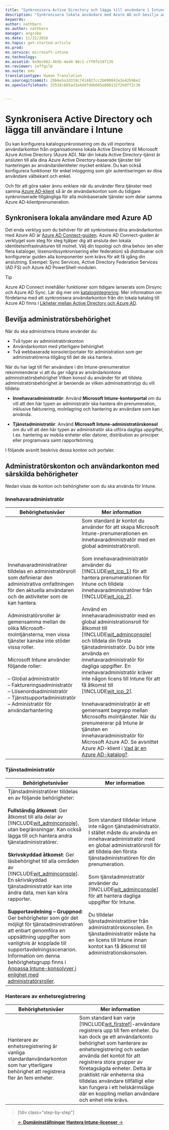 ```yaml
---
title: "Synkronisera Active Directory och lägga till användare i Intune | Microsoft Intune"
description: "Synkronisera lokala användare med Azure AD och bevilja administratörsbehörighet för din Intune-prenumeration"
keywords: 
author: nathbarn
ms.author: nathbarn
manager: angrobe
ms.date: 11/22/2016
ms.topic: get-started-article
ms.prod: 
ms.service: microsoft-intune
ms.technology: 
ms.assetid: 6e9ec662-465b-4ed4-94c1-cff0fe18f126
ms.reviewer: jeffgilb
ms.suite: ems
translationtype: Human Translation
ms.sourcegitcommit: 29b6e5a3d319c741482fcc2b600842e2e42b96e2
ms.openlocfilehash: 33534c685ad3a4ddfd4b605e088132f2b8ff2c36


---
```



# <a name="sync-active-directory-and-add-users-to-intune"></a>Synkronisera Active Directory och lägga till användare i Intune
Du kan konfigurera katalogsynkronisering om du vill importera användarkonton från organisationens lokala Active Directory till Microsoft Azure Active Directory (Azure AD). När din lokala Active Directory-tjänst är ansluten till alla dina Azure Active Directory-baserade tjänster blir hanteringen av användaridentiteter mycket enklare. Du kan också konfigurera funktioner för enkel inloggning som gör autentiseringen av dina användare välbekant och enkel.

Och för att göra saker ännu enklare när du använder flera tjänster med samma [Azure AD-klient](https://azure.microsoft.com/documentation/articles/active-directory-aadconnect/) så är de användarkonton som du tidigare synkroniserade tillgängliga för alla molnbaserade tjänster som delar samma Azure AD-klientprenumeration.

## <a name="synchronize-on-premises-users-with-azure-ad"></a>Synkronisera lokala användare med Azure AD
Det enda verktyg som du behöver för att synkronisera dina användarkonton med Azure AD är [Azure AD Connect-guiden](https://www.microsoft.com/download/details.aspx?id=47594). Azure AD Connect-guiden är verktyget som steg för steg hjälper dig att ansluta den lokala identitetsinfrastrukturen till molnet.  Välj din topologi och dina behov (en eller flera kataloger, lösenordssynkronisering eller federation) så distribuerar och konfigurerar guiden alla komponenter som krävs för att få igång din anslutning. Exempel: Sync Services, Active Directory Federation Services (AD FS) och Azure AD PowerShell-modulen.

> [!TIP]
> Azure AD Connect innehåller funktioner som tidigare lanserats som Dirsync och Azure AD Sync. Lär dig mer om [katalogintegrering](http://technet.microsoft.com/library/jj573653.aspx). Mer information om fördelarna med att synkronisera användarkonton från din lokala katalog till Azure AD finns i [Likheter mellan Active Directory och Azure AD](http://technet.microsoft.com/library/dn518177.aspx).

## <a name="grant-administrator-permissions"></a>Bevilja administratörsbehörighet

När du ska administrera Intune använder du:
- Två typer av administratörskonton
- Användarkonton med ytterligare behörighet
- Två webbaserade konsoler/portaler för administration som ger administratörerna tillgång till det de ska hantera.

När du har lagt till fler användare i din Intune-prenumeration rekommenderar vi att du ger några av användarkontona administratörsbehörighet Vilken konsol du använder för att tilldela administratörsbehörighet är beroende av vilken administratörstyp du vill tilldela:

-   **Innehavaradministratör**: Använd **Microsoft Intune-kontorportal** om du vill att den här typen av administratör ska hantera din prenumeration, inklusive fakturering, molnlagring och hantering av användare som kan använda.

-   **Tjänstadministratör**: Använd **Microsoft Intune-administratörskonsol** om du vill att den här typen av administratör ska utföra dagliga uppgifter, t.ex. hantering av mobila enheter eller datorer, distribution av principer eller programvara samt rapportkörning.

I följande avsnitt beskrivs dessa konton och portaler.

## <a name="administrator-accounts-and-user-accounts-with-special-permissions"></a>Administratörskonton och användarkonton med särskilda behörigheter

Nedan visas de konton och behörigheter som du ska använda för Intune.

### <a name="tenant-administrator"></a>Innehavaradministratör
|Behörighetsnivåer|Mer information|
|--------------------------|-------------------------|
|Innehavaradministratörer tilldelas en administratörsroll som definierar den administrativa omfattningen för den aktuella användaren och de aktiviteter som de kan hantera.<br /><br />Administratörsroller är gemensamma mellan de olika Microsoft-molntjänsterna, men vissa tjänster kanske inte stöder vissa roller.<br /><br /> Microsoft Intune använder följande roller:<br /><br />– Global administratör<br />– Faktureringsadministratör<br />– Lösenordsadministratör<br />– Tjänstsupportadministratör<br />– Administratör för användarhantering|Som standard är kontot du använder för att skapa Microsoft Intune-prenumerationen en innehavaradministratör med en global administratörsroll.<br /></br>  Som innehavaradministratör använder du [!INCLUDE[wit_icp_1](../includes/wit_icp_1_md.md)] för att hantera prenumerationen för Intune och tilldela innehavaradministratörer från [!INCLUDE[wit_icp_2](../includes/wit_icp_2_md.md)].<br /><br />Använd en innehavaradministratör med en global administrationsroll för åtkomst till [!INCLUDE[wit_adminconsole](../includes/wit_adminconsole_md.md)] och tilldela din första tjänstadministratör. Du bör inte använda en innehavaradministratör för dagliga uppgifter. En innehavaradministratör kräver inte någon licens till Intune för att få åtkomst till [!INCLUDE[wit_icp_2](../includes/wit_icp_2_md.md)].<br /><br />Innehavaradministratör är ett gemensamt begrepp mellan Microsofts molntjänster. När du prenumererar på Intune är tjänsten en innehavaradministratör för Microsoft Azure AD. Se avsnittet Azure AD-klient i [Vad är en Azure AD-katalog?](http://technet.microsoft.com/library/jj573650.aspx).|


### <a name="service-administrator"></a>Tjänstadministratör
|Behörighetsnivåer|Mer information|
|--------------------------|-------------------------|
|Tjänstadministratörer tilldelas en av följande behörigheter:<br /><br />**Fullständig åtkomst**: Ger åtkomst till alla delar av [!INCLUDE[wit_adminconsole](../includes/wit_adminconsole_md.md)], utan begränsningar. Kan också lägga till och hantera andra tjänstadministratörer.<br /><br />**Skrivskyddad åtkomst**: Ger läsbehörighet till alla områden av [!INCLUDE[wit_adminconsole](../includes/wit_adminconsole_md.md)]. En skrivskyddad tjänstadministratör kan inte ändra data, men kan köra rapporter.<br /><br />**Supportavdelning – Gruppnod**: Ger behörigheter som gör det möjligt för tjänstadministratören att enbart genomföra en uppsättning uppgifter som vanligtvis är kopplade till supportavdelningsscenarion. Information om denna behörighetsgrupp finns i [Anpassa Intune-konsolvyer i enlighet med administratörsroller](/intune/deploy-use/control-what-admins-can-see-in-the-microsoft-intune-admin-console).|Som standard tilldelar Intune inte någon tjänstadministratör. I stället måste du använda en innehavaradministratör med en global administratörsroll för att tilldela den första tjänstadministratören för din prenumeration. </br></br> Som tjänstadministratör använder du [!INCLUDE[wit_adminconsole](../includes/wit_adminconsole_md.md)] för att hantera dagliga uppgifter för Intune.<br /><br />Du tilldelar tjänstadministratörer från administratörskonsolen. En tjänstadministratör måste ha en licens till Intune innan kontot kan få åtkomst till administrationskonsolen.|



### <a name="device-enrollment-managers"></a>Hanterare av enhetsregistrering
|Behörighetsnivåer|Mer information|
|--------------------------|-------------------------|
|Hanterare av enhetsregistrering är vanliga standardanvändarkonton som har ytterligare behörighet att registrera fler än fem enheter.|Som standard kan varje [!INCLUDE[wit_firstref](../includes/wit_firstref_md.md)]-användare registrera upp till fem enheter. Du kan dock ge ett användarkonto behörighet som hanterare av enhetsregistrering och sedan använda det kontot för att registrera stora grupper av företagsägda enheter. Detta är praktiskt när enheterna ska tilldelas användare tillfälligt eller kan fungera i ett helskärmsläge där en koppling mellan användare och enhet inte krävs.|




>[!div class="step-by-step"]

>[&larr; **Domäninställningar**](.\start-with-a-paid-subscription-to-microsoft-intune-step-2.md)     [**Hantera Intune-licenser** &rarr;](.\start-with-a-paid-subscription-to-microsoft-intune-step-4.md)  



<!--HONumber=Nov16_HO4-->



